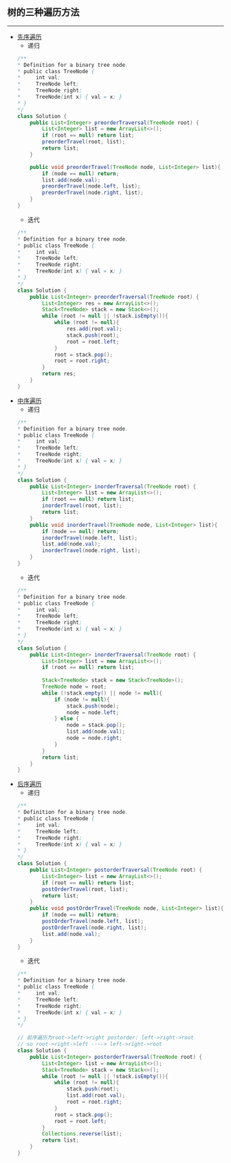 ## 树的三种遍历方法
----
- [先序遍历](https://leetcode.com/problems/binary-tree-preorder-traversal/)
    - 递归
    ```java
    /**
    * Definition for a binary tree node.
    * public class TreeNode {
    *     int val;
    *     TreeNode left;
    *     TreeNode right;
    *     TreeNode(int x) { val = x; }
    * }
    */
    class Solution {
        public List<Integer> preorderTraversal(TreeNode root) {
            List<Integer> list = new ArrayList<>();
            if (root == null) return list;
            preorderTravel(root, list);
            return list;
        }

        public void preorderTravel(TreeNode node, List<Integer> list){
            if (node == null) return;
            list.add(node.val);
            preorderTravel(node.left, list);
            preorderTravel(node.right, list);
        }
    }
    ```
    - 迭代
    ```java
    /**
    * Definition for a binary tree node.
    * public class TreeNode {
    *     int val;
    *     TreeNode left;
    *     TreeNode right;
    *     TreeNode(int x) { val = x; }
    * }
    */
    class Solution {
        public List<Integer> preorderTraversal(TreeNode root) {
            List<Integer> res = new ArrayList<>();
            Stack<TreeNode> stack = new Stack<>();
            while (root != null || !stack.isEmpty()){
                while (root != null){
                    res.add(root.val);
                    stack.push(root);
                    root = root.left;
                }
                root = stack.pop();
                root = root.right;
            }
            return res;
        }
    }
- [中序遍历](https://leetcode.com/problems/binary-tree-inorder-traversal/)
    - 递归
    ```java
    /**
    * Definition for a binary tree node.
    * public class TreeNode {
    *     int val;
    *     TreeNode left;
    *     TreeNode right;
    *     TreeNode(int x) { val = x; }
    * }
    */
    class Solution {
        public List<Integer> inorderTraversal(TreeNode root) {
            List<Integer> list = new ArrayList<>();
            if (root == null) return list;
            inorderTravel(root, list);
            return list;
        }
        public void inorderTravel(TreeNode node, List<Integer> list){
            if (node == null) return;
            inorderTravel(node.left, list);
            list.add(node.val);
            inorderTravel(node.right, list);
        }
    }
    ```
    - 迭代
    ```java
    /**
    * Definition for a binary tree node.
    * public class TreeNode {
    *     int val;
    *     TreeNode left;
    *     TreeNode right;
    *     TreeNode(int x) { val = x; }
    * }
    */
    class Solution {
        public List<Integer> inorderTraversal(TreeNode root) {
            List<Integer> list = new ArrayList<>();
            if (root == null) return list;
            
            Stack<TreeNode> stack = new Stack<TreeNode>();
            TreeNode node = root;
            while (!stack.empty() || node != null){
                if (node != null){
                    stack.push(node);
                    node = node.left;
                } else {
                    node = stack.pop();
                    list.add(node.val);
                    node = node.right;
                }
            }
            return list;
        }
    }
    ```
- [后序遍历](https://leetcode.com/problems/binary-tree-postorder-traversal/submissions/)
    - 递归
    ```java
    /**
    * Definition for a binary tree node.
    * public class TreeNode {
    *     int val;
    *     TreeNode left;
    *     TreeNode right;
    *     TreeNode(int x) { val = x; }
    * }
    */
    class Solution {
        public List<Integer> postorderTraversal(TreeNode root) {
            List<Integer> list = new ArrayList<>();
            if (root == null) return list;
            postOrderTravel(root, list);
            return list;
        }
        public void postOrderTravel(TreeNode node, List<Integer> list){
            if (node == null) return;
            postOrderTravel(node.left, list);
            postOrderTravel(node.right, list);
            list.add(node.val);
        }
    }
    ```
    - 迭代
    ```java
    /**
    * Definition for a binary tree node.
    * public class TreeNode {
    *     int val;
    *     TreeNode left;
    *     TreeNode right;
    *     TreeNode(int x) { val = x; }
    * }
    */

    // 前序遍历为root->left->right postorder: left->right->root
    // so root->right->left ----> left->right->root
    class Solution {
        public List<Integer> postorderTraversal(TreeNode root) {
            List<Integer> list = new ArrayList<>();
            Stack<TreeNode> stack = new Stack<>();
            while (root != null || !stack.isEmpty()){
                while (root != null){
                    stack.push(root);
                    list.add(root.val);
                    root = root.right;
                }
                root = stack.pop();
                root = root.left;
            }
            Collections.reverse(list);
            return list;
        }
    }
    ```
